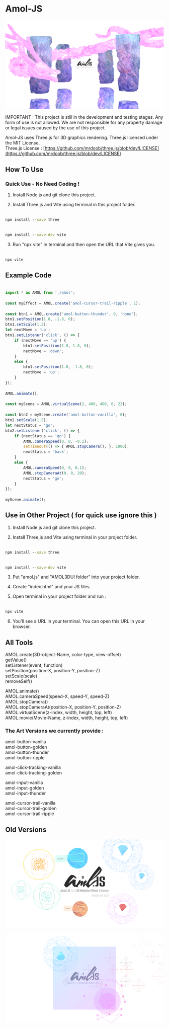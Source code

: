 # Amol-JS

![1.2logo](https://github.com/zzztzzzt/Amol-JS/blob/main/logo/real-showcase-three.png)

IMPORTANT : This project is still in the development and testing stages. Any form of use is not allowed. We are not responsible for any property damage or legal issues caused by the use of this project.

Amol-JS uses Three.js for 3D graphics rendering. Three.js licensed under the MIT License.  
Three.js License : [https://github.com/mrdoob/three.js/blob/dev/LICENSE](https://github.com/mrdoob/three.js/blob/dev/LICENSE)

## How To Use

### Quick Use - No Need Coding !
1. Install Node.js and git clone this project.

2. Install Three.js and Vite using terminal in this project folder.
```cmd

npm install --save three

```
```cmd

npm install --save-dev vite

```

3. Run "npx vite" in terminal and then open the URL that Vite gives you.
```cmd

npx vite

```

## Example Code

```javascript

import * as AMOL from './amol';

const myEffect = AMOL.create('amol-cursor-trail-ripple', 1);

const btn1 = AMOL.create('amol-button-thunder', 0, 'none');
btn1.setPosition(1.8, -1.8, 0);
btn1.setScale(1.2);
let nextMove = 'up';
btn1.setListener('click', () => {
    if (nextMove == 'up') {
        btn1.setPosition(1.8, 1.8, 0);
        nextMove = 'down';
    }
    else {
        btn1.setPosition(1.8, -1.8, 0);
        nextMove = 'up';
    }
});

AMOL.animate();

const myScene = AMOL.virtualScene(2, 400, 400, 0, 22);

const btn2 = myScene.create('amol-button-vanilla', 0);
btn2.setScale(1.5);
let nextStatus = 'go';
btn2.setListener('click', () => {
    if (nextStatus == 'go') {
        AMOL.cameraSpeed(0, 0, -0.1);
        setTimeout(() => { AMOL.stopCamera(); }, 1000);
        nextStatus = 'back';
    }
    else {
        AMOL.cameraSpeed(0, 0, 0.1);
        AMOL.stopCameraAt(0, 0, 20);
        nextStatus = 'go';
    }
});

myScene.animate();

```

## Use in Other Project ( for quick use ignore this )
1. Install Node.js and git clone this project.

2. Install Three.js and Vite using terminal in your project folder.
```cmd

npm install --save three

```
```cmd

npm install --save-dev vite

```

3. Put "amol.js" and "AMOL3DUI folder" into your project folder.

4. Create "index.html" and your JS files.

5. Open terminal in your project folder and run :
```cmd

npx vite

```

6. You'll see a URL in your terminal. You can open this URL in your browser.

## All Tools
AMOL.create(3D-object-Name, color-type, view-offset)  
getValue()  
setListener(event, function)  
setPosition(position-X, position-Y, position-Z)  
setScale(scale)  
removeSelf()  

AMOL.animate()  
AMOL.cameraSpeed(speed-X, speed-Y, speed-Z)  
AMOL.stopCamera()  
AMOL.stopCameraAt(position-X, position-Y, position-Z)  
AMOL.virtualScene(z-index, width, height, top, left)  
AMOL.movie(Movie-Name, z-index, width, height, top, left)  

### The Art Versions we currently provide :
amol-button-vanilla  
amol-button-golden  
amol-button-thunder  
amol-button-ripple  

amol-click-tracking-vanilla  
amol-click-tracking-golden  

amol-input-vanilla  
amol-input-golden  
amol-input-thunder  

amol-cursor-trail-vanilla  
amol-cursor-trail-golden  
amol-cursor-trail-ripple  

## Old Versions

![1.0logo](https://github.com/zzztzzzt/Amol-JS/blob/main/logo/real-showcase.png)

![1.1logo](https://github.com/zzztzzzt/Amol-JS/blob/main/logo/real-showcase-two.png)
